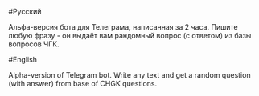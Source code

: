 #Русский

Альфа-версия бота для Телеграма, написанная за 2 часа. Пишите любую фразу - он выдаёт вам рандомный вопрос (с ответом) из базы вопросов ЧГК.



#English

Alpha-version of Telegram bot. Write any text and get a random question (with answer) from base of CHGK questions.

